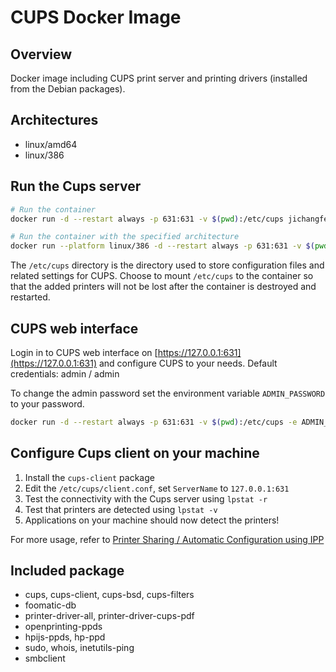 # CUPS Docker Image

## Overview

Docker image including CUPS print server and printing drivers (installed from the Debian packages).

## Architectures

- linux/amd64
- linux/386

## Run the Cups server

```bash
# Run the container
docker run -d --restart always -p 631:631 -v $(pwd):/etc/cups jichangfeng/cups:latest
```

```bash
# Run the container with the specified architecture
docker run --platform linux/386 -d --restart always -p 631:631 -v $(pwd):/etc/cups jichangfeng/cups:latest
```

The `/etc/cups` directory is the directory used to store configuration files and related settings for CUPS.
Choose to mount `/etc/cups` to the container so that the added printers will not be lost after the container is destroyed and restarted.

## CUPS web interface

Login in to CUPS web interface on [https://127.0.0.1:631](https://127.0.0.1:631) and configure CUPS to your needs.
Default credentials: admin / admin

To change the admin password set the environment variable `ADMIN_PASSWORD` to your password.

```bash
docker run -d --restart always -p 631:631 -v $(pwd):/etc/cups -e ADMIN_PASSWORD=AnySecretPassword jichangfeng/cups:latest
```

## Configure Cups client on your machine

1. Install the `cups-client` package
2. Edit the `/etc/cups/client.conf`, set `ServerName` to `127.0.0.1:631`
3. Test the connectivity with the Cups server using `lpstat -r`
4. Test that printers are detected using `lpstat -v`
5. Applications on your machine should now detect the printers!

For more usage, refer to [Printer Sharing / Automatic Configuration using IPP](https://www.cups.org/doc/sharing.html#AUTO_IPP) 

## Included package

* cups, cups-client, cups-bsd, cups-filters
* foomatic-db
* printer-driver-all, printer-driver-cups-pdf
* openprinting-ppds
* hpijs-ppds, hp-ppd
* sudo, whois, inetutils-ping
* smbclient
